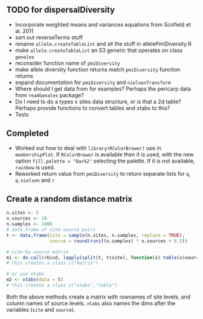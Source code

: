 TODO for dispersalDiversity
---------------------------

* Incorporate weighted means and variances equations from Scofield et al. 2011
* sort out reverseTerms stuff
* rename `allele.createTableList` and all the stuff in allelePmiDiversity.R
* make `allele.createTableList` an S3 generic that operates on class `genalex`
* reconsider function name of `pmiDiversity`
* make allele diversity function returns match `pmiDiversity` function returns
* expand documentation for `pmiDiversity` and `nielsenTransform`
* Where should I get data from for examples?  Perhaps the pericarp data from `readGenalex` package?
* Do I need to do a types x sites data structure, or is that a 2d table? Perhaps provide functions to convert tables and xtabs to this?
* Tests

Completed
---------

* Worked out how to deal with `library(RColorBrewer)` use in `membershipPlot`.  If `RColorBrewer` is available then it is used, with the new option `fill.palette = "Dark2"` selecting the palette.  If it is not available, `rainbow` is used.
* Reworked return value from `pmiDiversity` to return separate lists for `q`, `q.nielsen` and `r`

Create a random distance matrix
------

```R
n.sites <- 5
n.sources <- 10
n.samples <- 1000
# data frame of site-source pairs
t <- data.frame(site = sample(n.sites, n.samples, replace = TRUE),
                source = round(runif(n.samples) * n.sources + 0.5))

# site-by-source matrix
m1 <- do.call(rbind, lapply(split(t, t$site), function(x) table(x$source)))
# this creates a class c("matrix")

# or use xtabs
m2 <- xtabs(data = t)
# this creates a class c("xtabs","table")
```

Both the above methods create a matrix with rownames of site levels, and column names of source levels.  `xtabs` also names the dims after the variables (`site` and `source`).
